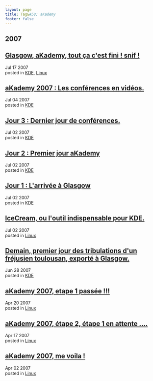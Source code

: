 ```yaml
---
layout: page
title: Tag&#58; aKademy
footer: false
---
```


<div id="blog-archives" class="category">
<h2>2007</h2>

<article>
<h1><a href="/2007/07/17/glasgow-akademy-tout-ca-cest-fini-snif/index.html">Glasgow, aKademy, tout ça c'est fini ! snif !</a></h1>
<time datetime="2007-07-17T00:00:00-06:00" pubdate><span class='month'>Jul</span> <span class='day'>17</span> <span class='year'>2007</span></time>
<footer>
<span class="categories">posted in 
<a href='/categories/kde/'>KDE</a>, <a href='/categories/linux/'>Linux</a></span>
</footer>
</article>

<article>
<h1><a href="/2007/07/04/akademy-2007-les-conferences-en-videos/index.html">aKademy 2007 : Les conférences en vidéos.</a></h1>
<time datetime="2007-07-04T00:00:00-06:00" pubdate><span class='month'>Jul</span> <span class='day'>04</span> <span class='year'>2007</span></time>
<footer>
<span class="categories">posted in 
<a href='/categories/kde/'>KDE</a></span>
</footer>
</article>

<article>
<h1><a href="/2007/07/02/jour-3-dernier-jour-de-conferences/index.html">Jour 3 : Dernier jour de conférences.</a></h1>
<time datetime="2007-07-02T00:00:00-06:00" pubdate><span class='month'>Jul</span> <span class='day'>02</span> <span class='year'>2007</span></time>
<footer>
<span class="categories">posted in 
<a href='/categories/kde/'>KDE</a></span>
</footer>
</article>

<article>
<h1><a href="/2007/07/02/jour-2-premier-jour-akademy/index.html">Jour 2 : Premier jour aKademy</a></h1>
<time datetime="2007-07-02T00:00:00-06:00" pubdate><span class='month'>Jul</span> <span class='day'>02</span> <span class='year'>2007</span></time>
<footer>
<span class="categories">posted in 
<a href='/categories/kde/'>KDE</a></span>
</footer>
</article>

<article>
<h1><a href="/2007/07/02/jour-1-larrivee-a-glasgow/index.html">Jour 1 : L'arrivée à Glasgow</a></h1>
<time datetime="2007-07-02T00:00:00-06:00" pubdate><span class='month'>Jul</span> <span class='day'>02</span> <span class='year'>2007</span></time>
<footer>
<span class="categories">posted in 
<a href='/categories/kde/'>KDE</a></span>
</footer>
</article>

<article>
<h1><a href="/2007/07/02/icecream-ou-loutil-indispensable-pour-kde/index.html">IceCream, ou l'outil indispensable pour KDE.</a></h1>
<time datetime="2007-07-02T00:00:00-06:00" pubdate><span class='month'>Jul</span> <span class='day'>02</span> <span class='year'>2007</span></time>
<footer>
<span class="categories">posted in 
<a href='/categories/linux/'>Linux</a></span>
</footer>
</article>

<article>
<h1><a href="/2007/06/28/demain-premier-jour-des-tribulations-dun-frejusien-toulousan-exporte-a-glasgow/index.html">Demain, premier jour des tribulations d'un fréjusien toulousan, exporté à Glasgow.</a></h1>
<time datetime="2007-06-28T00:00:00-06:00" pubdate><span class='month'>Jun</span> <span class='day'>28</span> <span class='year'>2007</span></time>
<footer>
<span class="categories">posted in 
<a href='/categories/kde/'>KDE</a></span>
</footer>
</article>

<article>
<h1><a href="/2007/04/20/akademy-2007-etape-1-passee/index.html">aKademy 2007, etape 1 passée !!!</a></h1>
<time datetime="2007-04-20T00:00:00-06:00" pubdate><span class='month'>Apr</span> <span class='day'>20</span> <span class='year'>2007</span></time>
<footer>
<span class="categories">posted in 
<a href='/categories/linux/'>Linux</a></span>
</footer>
</article>

<article>
<h1><a href="/2007/04/17/akademy-2007-etape-2-etape-1-en-attente/index.html">aKademy 2007, étape 2, étape 1 en attente ....</a></h1>
<time datetime="2007-04-17T00:00:00-06:00" pubdate><span class='month'>Apr</span> <span class='day'>17</span> <span class='year'>2007</span></time>
<footer>
<span class="categories">posted in 
<a href='/categories/linux/'>Linux</a></span>
</footer>
</article>

<article>
<h1><a href="/2007/04/02/akademy-2007-me-voila/index.html">aKademy 2007, me voila !</a></h1>
<time datetime="2007-04-02T00:00:00-06:00" pubdate><span class='month'>Apr</span> <span class='day'>02</span> <span class='year'>2007</span></time>
<footer>
<span class="categories">posted in 
<a href='/categories/linux/'>Linux</a></span>
</footer>
</article>
</div>
